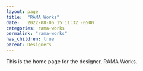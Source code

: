 ```yaml
---
layout: page
title:  "RAMA Works"
date:   2022-08-06 15:11:32 -0500
categories: rama-works
permalink: "rama-works"
has_children: true
parent: Designers
---
```

This is the home page for the designer, RAMA Works.
